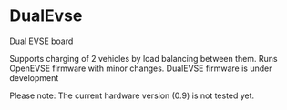 # DualEvse
 Dual EVSE board

Supports charging of 2 vehicles by load balancing between them.
Runs OpenEVSE firmware with minor changes.
DualEVSE firmware is under development

Please note: The current hardware version (0.9) is not tested yet.
